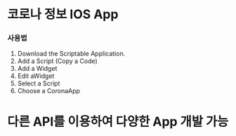 # 코로나 정보 IOS App

### 사용법
1. Download the Scriptable Application.
1. Add a Script (Copy a Code)
1. Add a Widget
1. Edit aWidget
1. Select a Script
1. Choose a CoronaApp

# 다른 API를 이용하여 다양한 App 개발 가능